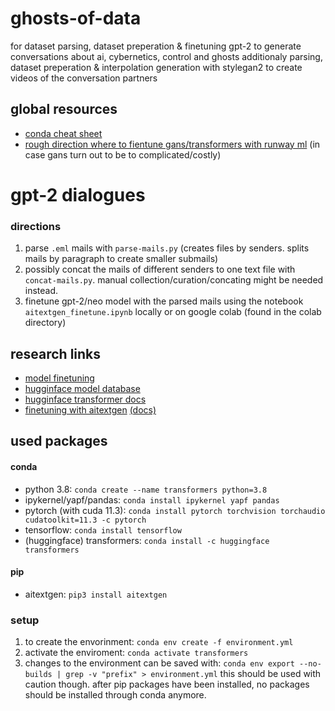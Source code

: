 # ghosts-of-data

for dataset parsing, dataset preperation & finetuning gpt-2 to generate conversations about ai, cybernetics, control and ghosts
additionaly parsing, dataset preperation & interpolation generation with stylegan2 to create videos of the conversation partners

## global resources

- [conda cheat sheet](https://docs.conda.io/projects/conda/en/4.6.0/_downloads/52a95608c49671267e40c689e0bc00ca/conda-cheatsheet.pdf)
- [rough direction where to fientune gans/transformers with runway ml](https://runwayml.com/training/) (in case gans turn out to be to complicated/costly)

# gpt-2 dialogues

### directions

1. parse `.eml` mails with `parse-mails.py` (creates files by senders. splits mails by paragraph to create smaller submails)
2. possibly concat the mails of different senders to one text file with `concat-mails.py`. manual collection/curation/concating might be needed instead.
3. finetune gpt-2/neo model with the parsed mails using the notebook `aitextgen_finetune.ipynb` locally or on google colab (found in the colab directory)

## research links

- [model finetuning](https://www.philschmid.de/fine-tune-a-non-english-gpt-2-model-with-huggingface)
- [hugginface model database](https://huggingface.co/models)
- [hugginface transformer docs](https://huggingface.co/transformers/)
- [finetuning with aitextgen](https://github.com/minimaxir/aitextgen) [(docs)](https://docs.aitextgen.io/)

## used packages

#### conda

- python 3.8: `conda create --name transformers python=3.8`
- ipykernel/yapf/pandas: `conda install ipykernel yapf pandas`
- pytorch (with cuda 11.3): `conda install pytorch torchvision torchaudio cudatoolkit=11.3 -c pytorch`
- tensorflow: `conda install tensorflow`
- (huggingface) transformers: `conda install -c huggingface transformers`

#### pip

- aitextgen: `pip3 install aitextgen`

### setup

1. to create the envorinment: `conda env create -f environment.yml`
2. activate the enviroment: `conda activate transformers`
3. changes to the environment can be saved with: `conda env export --no-builds | grep -v "prefix" > environment.yml` this should be used with caution though. after pip packages have been installed, no packages should be installed through conda anymore.
